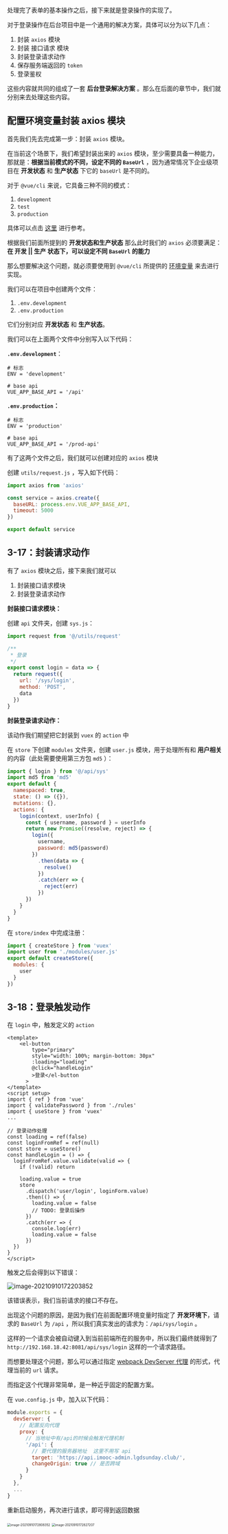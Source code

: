处理完了表单的基本操作之后，接下来就是登录操作的实现了。

对于登录操作在后台项目中是一个通用的解决方案，具体可以分为以下几点：

1. 封装 `axios` 模块
2. 封装 接口请求 模块
3. 封装登录请求动作
4. 保存服务端返回的 `token`
5. 登录鉴权

这些内容就共同的组成了一套 **后台登录解决方案** 。那么在后面的章节中，我们就分别来去处理这些内容。

## 配置环境变量封装 axios 模块

首先我们先去完成第一步：封装 `axios` 模块。

在当前这个场景下，我们希望封装出来的 `axios` 模块，至少需要具备一种能力，那就是：**根据当前模式的不同，设定不同的 `BaseUrl`** ，因为通常情况下企业级项目在 **开发状态** 和 **生产状态** 下它的 `baseUrl` 是不同的。

对于 `@vue/cli` 来说，它具备三种不同的模式：

1. `development`
2. `test`
3. `production`

具体可以点击 [这里](https://cli.vuejs.org/zh/guide/mode-and-env.html#%E6%A8%A1%E5%BC%8F) 进行参考。

根据我们前面所提到的 **开发状态和生产状态** 那么此时我们的 `axios` 必须要满足：**在 开发 || 生产 状态下，可以设定不同 `BaseUrl` 的能力**

那么想要解决这个问题，就必须要使用到 `@vue/cli` 所提供的 [环境变量](https://cli.vuejs.org/zh/guide/mode-and-env.html#%E6%A8%A1%E5%BC%8F) 来去进行实现。

我们可以在项目中创建两个文件：

1. `.env.development`
2. `.env.production`

它们分别对应 **开发状态** 和 **生产状态**。

我们可以在上面两个文件中分别写入以下代码：

**`.env.development`**：

```
# 标志
ENV = 'development'

# base api
VUE_APP_BASE_API = '/api'
```

**`.env.production`：**

```
# 标志
ENV = 'production'

# base api
VUE_APP_BASE_API = '/prod-api'
```

有了这两个文件之后，我们就可以创建对应的 `axios` 模块

创建 `utils/request.js` ，写入如下代码：

```js
import axios from 'axios'

const service = axios.create({
  baseURL: process.env.VUE_APP_BASE_API,
  timeout: 5000
})

export default service
```

## 3-17：封装请求动作

有了 `axios` 模块之后，接下来我们就可以

1. 封装接口请求模块
2. 封装登录请求动作

**封装接口请求模块：**

创建 `api` 文件夹，创建 `sys.js`：

```js
import request from '@/utils/request'

/**
 * 登录
 */
export const login = data => {
  return request({
    url: '/sys/login',
    method: 'POST',
    data
  })
}
```

**封装登录请求动作：**

该动作我们期望把它封装到 `vuex` 的 `action` 中

在 `store` 下创建 `modules` 文件夹，创建 `user.js` 模块，用于处理所有和 **用户相关** 的内容（此处需要使用第三方包 `md5` ）：

```js
import { login } from '@/api/sys'
import md5 from 'md5'
export default {
  namespaced: true,
  state: () => ({}),
  mutations: {},
  actions: {
    login(context, userInfo) {
      const { username, password } = userInfo
      return new Promise((resolve, reject) => {
        login({
          username,
          password: md5(password)
        })
          .then(data => {
            resolve()
          })
          .catch(err => {
            reject(err)
          })
      })
    }
  }
}
```

在 `store/index` 中完成注册：

```js
import { createStore } from 'vuex'
import user from './modules/user.js'
export default createStore({
  modules: {
    user
  }
})
```



## 3-18：登录触发动作

在 `login` 中，触发定义的 `action`

```vue
<template>
	<el-button
        type="primary"
        style="width: 100%; margin-bottom: 30px"
        :loading="loading"
        @click="handleLogin"
        >登录</el-button
      >
</template>
<script setup>
import { ref } from 'vue'
import { validatePassword } from './rules'
import { useStore } from 'vuex'
...

// 登录动作处理
const loading = ref(false)
const loginFromRef = ref(null)
const store = useStore()
const handleLogin = () => {
  loginFromRef.value.validate(valid => {
    if (!valid) return

    loading.value = true
    store
      .dispatch('user/login', loginForm.value)
      .then(() => {
        loading.value = false
        // TODO: 登录后操作
      })
      .catch(err => {
        console.log(err)
        loading.value = false
      })
  })
}
</script>
```

触发之后会得到以下错误：

![image-20210910172203852](./assets/image-20210910172203852.png)

该错误表示，我们当前请求的接口不存在。

出现这个问题的原因，是因为我们在前面配置环境变量时指定了 **开发环境下**，请求的 `BaseUrl` 为 `/api` ，所以我们真实发出的请求为：`/api/sys/login` 。

这样的一个请求会被自动键入到当前前端所在的服务中，所以我们最终就得到了 `http://192.168.18.42:8081/api/sys/login` 这样的一个请求路径。

而想要处理这个问题，那么可以通过指定 [webpack DevServer 代理](https://webpack.docschina.org/configuration/dev-server/) 的形式，代理当前的 `url` 请求。

而指定这个代理非常简单，是一种近乎固定的配置方案。

在 `vue.config.js` 中，加入以下代码：

```js
module.exports = {
  devServer: {
    // 配置反向代理
    proxy: {
      // 当地址中有/api的时候会触发代理机制
      '/api': {
        // 要代理的服务器地址  这里不用写 api
        target: 'https://api.imooc-admin.lgdsunday.club/',
        changeOrigin: true // 是否跨域
      }
    }
  },
  ...
}

```

重新启动服务，再次进行请求，即可得到返回数据

<img src="./assets/image-20210910172808352.png" alt="image-20210910172808352" style="zoom:50%;" />

<img src="./assets/image-20210910172827207.png" alt="image-20210910172827207" style="zoom:50%;" />

## 